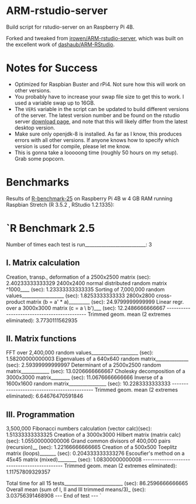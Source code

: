 # ARM-rstudio-server
Build script for rstudio-server on an Raspberry Pi 4B.

Forked and tweaked from [jrowen/ARM-rstudio-server](https://github.com/jrowen/ARM-rstudio-server), which was built on the excellent work of [dashaub/ARM-RStudio](https://github.com/dashaub/ARM-RStudio).

# Notes for Success

* Optimized for Raspbian Buster and rPi4. Not sure how this will work on other versions.
* You probably have to increase your swap file size to get this to work. I used a variable swap up to 16GB.
* The `VERS` variable in the script can be updated to build different versions of the server.  The latest version number and be found on the rstudio server [download page](https://www.rstudio.com/products/rstudio/download-server/), and note that this will likely differ from the latest desktop version.
* Make sure only openjdk-8 is installed. As far as I know, this produces errors with all other versions. If anyone knows how to specify which version is used for compile, please let me know.
* This is gonna take a looooong time (roughly 50 hours on my setup). Grab some popcorn.

# Benchmarks

Results of [R-benchmark-25](https://mac.r-project.org/benchmarks/) on Raspberry Pi 4B w 4 GB RAM running Raspbian Stretch (R 3.5.2 , RStudio 1.2.1335):

`R Benchmark 2.5
   ===============
Number of times each test is run__________________________:  3

   I. Matrix calculation
   ---------------------
Creation, transp., deformation of a 2500x2500 matrix (sec):  2.40233333333329 
2400x2400 normal distributed random matrix ^1000____ (sec):  1.23333333333335 
Sorting of 7,000,000 random values__________________ (sec):  1.8253333333333 
2800x2800 cross-product matrix (b = a' * a)_________ (sec):  24.9799999999999 
Linear regr. over a 3000x3000 matrix (c = a \ b')___ (sec):  12.2486666666667 
                      --------------------------------------------
                 Trimmed geom. mean (2 extremes eliminated):  3.7730111562935 

   II. Matrix functions
   --------------------
FFT over 2,400,000 random values____________________ (sec):  1.58200000000003 
Eigenvalues of a 640x640 random matrix______________ (sec):  2.59399999999997 
Determinant of a 2500x2500 random matrix____________ (sec):  13.0206666666667 
Cholesky decomposition of a 3000x3000 matrix________ (sec):  11.0676666666666 
Inverse of a 1600x1600 random matrix________________ (sec):  10.2283333333333 
                      --------------------------------------------
                Trimmed geom. mean (2 extremes eliminated):  6.64676470591846 

   III. Programmation
   ------------------
3,500,000 Fibonacci numbers calculation (vector calc)(sec):  1.51333333333325 
Creation of a 3000x3000 Hilbert matrix (matrix calc) (sec):  1.05500000000006 
Grand common divisors of 400,000 pairs (recursion)__ (sec):  1.22166666666665 
Creation of a 500x500 Toeplitz matrix (loops)_______ (sec):  0.204333333333276 
Escoufier's method on a 45x45 matrix (mixed)________ (sec):  1.08300000000008 
                      --------------------------------------------
                Trimmed geom. mean (2 extremes eliminated):  1.11757809329357 


Total time for all 15 tests_________________________ (sec):  86.2596666666665 
Overall mean (sum of I, II and III trimmed means/3)_ (sec):  3.03756391468908 
                      --- End of test ---
`
